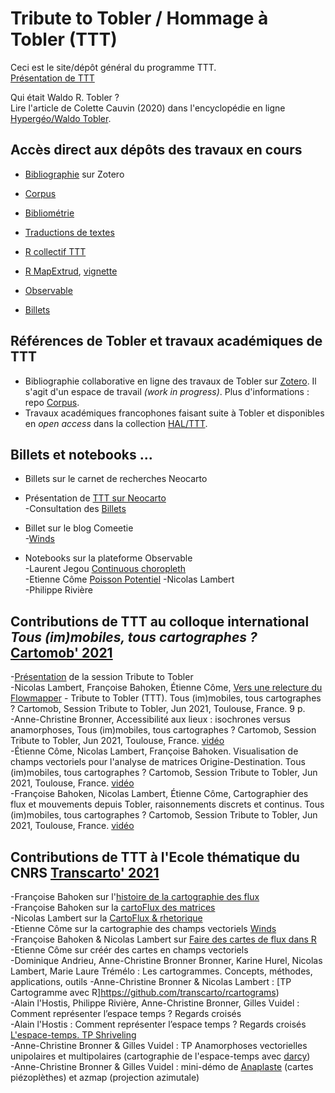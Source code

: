 # Tribute to Tobler / Hommage à Tobler (TTT)

Ceci est le site/dépôt général du programme TTT. </br>
[Présentation de TTT](https://geoflowiz.hypotheses.org/ttt-tribute-to-tobler) 

Qui était Waldo R. Tobler ? </br>
Lire l'article de Colette Cauvin (2020) dans l'encyclopédie en ligne [Hypergéo/Waldo Tobler](https://hypergeo.eu/waldo-tobler/).

## Accès direct aux dépôts des travaux en cours

- [Bibliographie](https://www.zotero.org/) sur Zotero

- [Corpus](https://github.com/tributetotobler/corpus)

- [Bibliométrie](https://github.com/tributetotobler/bibliotobler)

- [Traductions de textes](https://github.com/tributetotobler/traductions)

- [R collectif TTT](https://github.com/tributetotobler/ttt)

- [R MapExtrud](https://github.com/neocarto/mapextrud), [vignette](https://neocarto.github.io/mapextrud/vignettes/how-to-build-extruded-maps.html)

- [Observable](https://observablehq.com/@tobler)

- [Billets](https://neocarto.hypotheses.org/category/tribute-to-tobler)

## Références de Tobler et travaux académiques de TTT

- Bibliographie collaborative en ligne des travaux de Tobler sur [Zotero](http://www.zotero.org). Il s'agit d'un espace de travail *(work in progress)*. Plus d'informations : repo [Corpus](https://github.com/tributetotobler/corpus).</br>
- Travaux académiques francophones faisant suite à Tobler et disponibles en _open access_ dans la collection [HAL/TTT](https://theses.hal.science/TTT/).

## Billets et notebooks ...

- Billets sur le carnet de recherches Neocarto </br>
- Présentation de [TTT sur Neocarto](https://neocarto.hypotheses.org/ttt-tobler) </br>
-Consultation des [Billets](https://neocarto.hypotheses.org/category/tribute-to-tobler)

- Billet sur le blog Comeetie </br>
-[Winds](https://www.comeetie.fr/galerie/wind/)

- Notebooks sur la plateforme Observable </br>
-Laurent Jegou [Continuous choropleth](https://observablehq.com/@ljegou/ttt-continuous-choropleth) </br>
-Etienne Côme [Poisson Potentiel](https://observablehq.com/@comeetie/ttt-poisson-potential)
-Nicolas Lambert      </br>
-Philippe Rivière     </br>


## Contributions de TTT au colloque international _Tous (im)mobiles, tous cartographes ?_ [Cartomob' 2021](https://geoflowiz.hypotheses.org/session-ttt-a-cartomob-2021)

-[Présentation](https://geoflowiz.hypotheses.org/session-ttt-a-cartomob-2021) de la session Tribute to Tobler </br>
-Nicolas Lambert, Françoise Bahoken, Étienne Côme, [Vers une relecture du Flowmapper](https://hal.archives-ouvertes.fr/hal-03434168) - Tribute to Tobler (TTT). Tous (im)mobiles, tous cartographes ? Cartomob, Session Tribute to Tobler, Jun 2021, Toulouse, France. 9 p. </br>
-Anne-Christine Bronner, Accessibilité aux lieux : isochrones versus anamorphoses,  Tous (im)mobiles, tous cartographes ? Cartomob, Session Tribute to Tobler, Jun 2021, Toulouse, France. [vidéo](https://prismes.univ-toulouse.fr/player.php?code=XkPFhI6R&width=100%&height=100%) </br>
-Étienne Côme, Nicolas Lambert, Françoise Bahoken. Visualisation de champs vectoriels pour l'analyse de matrices Origine-Destination. Tous (im)mobiles, tous cartographes ? Cartomob, Session Tribute to Tobler, Jun 2021, Toulouse, France. [vidéo](https://prismes.univ-toulouse.fr/player.php?code=erMf3lns&width=100%&height=100%)</br>
-Françoise Bahoken, Nicolas Lambert, Étienne Côme, Cartographier des flux et mouvements depuis Tobler, raisonnements discrets et continus. Tous (im)mobiles, tous cartographes ? Cartomob, Session Tribute to Tobler, Jun 2021, Toulouse, France. [vidéo](https://prismes.univ-toulouse.fr/player.php?code=538O3J2a&width=100%&height=100%)</br>


## Contributions de TTT à l'Ecole thématique du CNRS [Transcarto' 2021](https://github.com/transcarto)

-Françoise Bahoken sur l'[histoire de la cartographie des flux](https://bit.ly/3Grg9I6) </br>
-Françoise Bahoken sur la [cartoFlux des matrices](https://bit.ly/3ErFS1z) </br>
-Nicolas Lambert sur la [CartoFlux & rhetorique](https://transcarto.github.io/rflows/presentations/CartoFlux.html#1) </br>
-Etienne Côme sur la cartographie des champs vectoriels [Winds](https://transcarto.github.io/rflows/presentations/CartoWinds/TTT_comeetie.html) </br>
-Françoise Bahoken & Nicolas Lambert sur [Faire des cartes de flux dans R](https://transcarto.github.io/rflows/TRANSCARTO_flows.html) </br>
-Etienne Côme sur créér des cartes en champs vectoriels </br>
-Dominique Andrieu, Anne-Christine Bronner Bronner, Karine Hurel, Nicolas Lambert, Marie Laure Trémélo : Les cartogrammes. Concepts, méthodes, applications, outils
-Anne-Christine Bronner & Nicolas Lambert : [TP Cartogramme avec R]https://github.com/transcarto/rcartograms) </br>
-Alain l'Hostis, Philippe Rivière, Anne-Christine Bronner, Gilles Vuidel : Comment représenter l’espace temps ? Regards croisés</br>
-Alain l'Hostis : Comment représenter l’espace temps ? Regards croisés [L'espace-temps. TP Shriveling](https://github.com/transcarto/espace-temps) </br>
-Anne-Christine Bronner & Gilles Vuidel : TP Anamorphoses vectorielles unipolaires et multipolaires (cartographie de l'espace-temps avec [darcy](https://sourcesup.renater.fr/www/transcarto/darcy/))</br>
-Anne-Christine Bronner & Gilles Vuidel : mini-démo de [Anaplaste](https://sourcesup.renater.fr/www/transcarto/anaplaste/) (cartes piézoplèthes) et azmap (projection azimutale)
